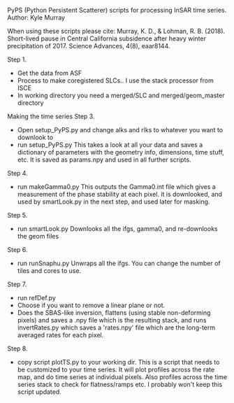 PyPS (Python Persistent Scatterer) scripts for processing InSAR time series. 
Author: Kyle Murray

When using these scripts please cite: 
Murray, K. D., & Lohman, R. B. (2018). Short-lived pause in Central California subsidence after heavy winter precipitation of 2017. Science Advances, 4(8), eaar8144.

Step 1. 
- Get the data from ASF
- Process to make coregistered SLCs.. I use the stack processor from ISCE
- In working directory you need a merged/SLC and merged/geom_master directory

Making the time series
Step 3. 
- Open setup_PyPS.py and change alks and rlks to whatever you want to downlook to
- run setup_PyPS.py
This takes a look at all your data and saves a dictionary of parameters with the geometry info, dimensions, time stuff, etc.  It is saved as params.npy and used in all further scripts.

Step 4. 
- run makeGamma0.py
This outputs the Gamma0.int file which gives a measurement of the phase stability at each pixel. it is downlooked, and used by smartLook.py in the next step, and used later for masking. 

Step 5.
- run smartLook.py
Downlooks all the ifgs, gamma0, and re-downlooks the geom files 

Step 6. 
- run runSnaphu.py
Unwraps all the ifgs. You can change the number of tiles and cores to use.

Step 7. 
- run refDef.py
- Choose if you want to remove a linear plane or not. 
- Does the SBAS-like inversion, flattens (using stable non-deforming pixels) and saves a .npy file which is the resulting stack, and runs invertRates.py which saves a 'rates.npy' file which are the long-term averaged rates for each pixel.

Step 8. 
- copy script plotTS.py to your working dir.
This is a script that needs to be customized to your time series.  It will plot profiles across the rate map, and do time series at individual pixels. Also profiles across the time series stack to check for flatness/ramps etc. I probably won't keep this script updated.
